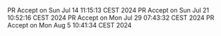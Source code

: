 PR Accept on Sun Jul 14 11:15:13 CEST 2024
PR Accept on Sun Jul 21 10:52:16 CEST 2024
PR Accept on Mon Jul 29 07:43:32 CEST 2024
PR Accept on Mon Aug  5 10:41:34 CEST 2024
